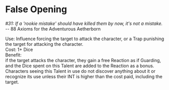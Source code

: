 # False Opening

*#31: If a 'rookie mistake' should have killed them by now, it's not a mistake.*  
-- 88 Axioms for the Adventurous Aetherborn

Use: Influence forcing the target to attack the character, or a Trap punishing the target for attacking the character.  
Cost: 1+ Dice  
Benefit:  
if the target attacks the character, they gain a free Reaction as if Guarding, and the Dice spent on this Talent are added to the Reaction as a bonus. Characters seeing this Talent in use do not discover anything about it or recognize its use unless their INT is higher than the cost paid, including the target.